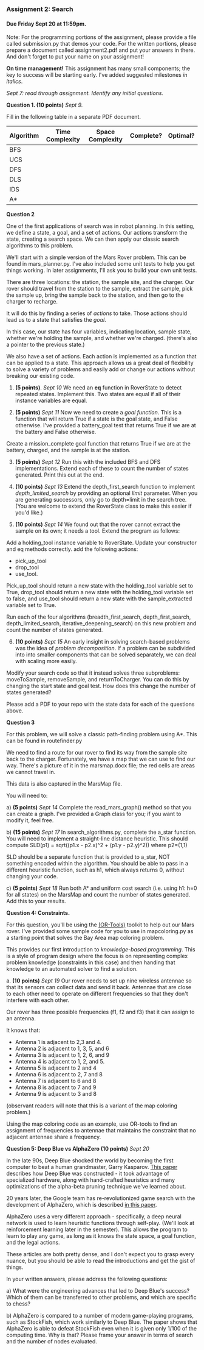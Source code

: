 ### Assignment 2: Search
#### Due Friday Sept 20 at 11:59pm. 

Note: For the programming  portions of the assignment, please provide a file called submission.py that demos your code.
For the written portions, please prepare a document called assignment2.pdf and put your answers in there.
And don't forget to put your name on your assignment!

**On time management!** This assignment has many small components; the key to success will be starting early.
I've added suggested milestones _in italics_. 

_Sept 7: read through assignment. Identify any initial questions._

**Question 1. (10 points)**
_Sept 9._

Fill in the following table in a separate PDF document.

| Algorithm  | Time Complexity  | Space Complexity  | Complete?  | Optimal?  |
|---|---|---|---|---|
| BFS  |   |   |   |   |
| UCS  |   |   |   |   |
| DFS   |   |   |   |   |
| DLS  |   |   |   |   |
| IDS |    |   |   |   |
|A*  |    |    |   |   |

**Question 2** 

One of the first applications of search was in robot planning. In this setting, we define a state, a goal, and a set 
of actions. Our actions transform the state, creating a search space. We can then apply our classic search
algorithms to this problem.

We'll start with a simple version of the Mars Rover problem. This can be found in mars_planner.py. 
I've also included some unit tests to help you get things working. In later assignments, I'll ask you to build 
your own unit tests.

There are three locations: the station, the sample site, and the charger.
Our rover should travel from the station to the sample, extract the sample, pick the sample up,
bring the sample back to the station, and then go to the charger to recharge. 

It will do this by finding a series of *actions* to take. Those actions should lead us to a state that satisfies the *goal*.

In this case, our state has four variables, indicating location, sample state,  
whether we're holding the sample, and whether we're charged. (there's also a pointer to the previous state.)

We also have a set of actions. Each action is implemented as a function that can be applied to a state.
This approach allows us a great deal of flexibility to solve a variety of problems and easily add or change 
our actions without breaking our existing code.

1. **(5 points)**. _Sept 10_ We need an __eq__ function in RoverState to detect repeated states. Implement this. 
Two states are equal if all of their instance variables are equal.

2. **(5 points)** _Sept 11_ Now we need to create a *goal function*. This is a function that will return True if a state is the goal state,
and False otherwise. I've provided a battery_goal test that returns True if we are at the battery and False otherwise.

Create a mission_complete goal function that returns True if we are at the battery, charged, and the sample is at the station.

3. **(5 points)** _Sept 12_ Run this with the included BFS and DFS implementations. Extend each of these to count the number of states generated. 
Print this out at the end.

4. **(10 points)** _Sept 13_ Extend the depth_first_search function to implement *depth_limited_search* by providing an optional *limit* parameter. 
When you are generating successors, only go to depth=limit in the search tree. (You are welcome to extend the RoverState class 
to make this easier if you'd like.) 

5. **(10 points)** _Sept 14_ We found out that the rover cannot extract the sample on its own; it needs a tool. Extend the program as follows: 

Add a holding_tool instance variable to RoverState. Update your constructor and eq methods correctly.
add the following actions: 
-   pick_up_tool 
- drop_tool 
- use_tool. 

Pick_up_tool should return a new state with the holding_tool 
variable set to True, drop_tool should return a new state with the holding_tool variable set to false, and use_tool should 
return a new state with the sample_extracted variable set to True.

Run each of the four algorithms (breadth_first_search, depth_first_search, depth_limited_search, iterative_deepening_search) 
on this new problem and count the number of states generated. 

6. **(10 points)** _Sept 15_ An early insight in solving search-based problems was the idea of *problem decomposition*. If a 
problem can be subdivided into into smaller components that can be solved separately, we can deal with scaling more easily.

Modify your search code so that it instead solves three subproblems: moveToSample, removeSample, and returnToCharger.
You can do this by changing the start state and goal test. How does this change the number of states generated? 

Please add a PDF to your repo with the state data for each of the questions above.

**Question 3** 

For this problem, we will solve a classic path-finding problem using A*. This can be found in routefinder.py

We need to find a route for our rover to find its way from the sample site back to the charger. 
Fortunately, we have a map that we can use to find our way. 
There's a picture of it in the marsmap.docx file; the red cells are areas we cannot travel in.

This data is also captured in the MarsMap file.

You will need to:

a) **(5 points)** _Sept 14_ Complete the read_mars_graph() method so that you can create a graph. 
I've provided a Graph class for you; if you want to modify it, feel free. 

b) **(15 points)** _Sept 17_ In search_algorithms.py, complete the a_star function. 
You will need to implement a straight-line distance heuristic. 
This should compute SLD(p1) = sqrt((p1.x - p2.x)^2 + (p1.y - p2.y)^2)) where p2=(1,1)

SLD should be a separate function that is provided to a_star, NOT something encoded within the algorithm. 
You should be able to pass in a different heuristic function, such as h1, which always returns 0, without changing your code.

c) **(5 points)** _Sept 18_ Run both A* and uniform cost search (i.e. using h1: h=0 for all states) 
on the MarsMap and count the number of states generated. Add this to your results.

**Question 4: Constraints.**

For this question, you'll be using the [(OR-Tools)](https://developers.google.com/optimization) toolkit to help out our Mars rover.
I've provided some sample code for you to use in mapcoloring.py as a starting point that solves
the Bay Area map coloring problem.

This provides our first introduction to *knowledge-based programming*. This is a style of program design
where the focus is on representing complex problem knowledge (constraints in this case) and then handing that
knowledge to an automated solver to find a solution. 

a. **(10 points)** _Sept 19_ Our rover needs to set up nine wireless antennae so that its sensors can collect data and send it back. 
Antennae that are close to each other need to operate on different frequencies so that they don't interfere with each other.

Our rover has three possible frequencies (f1, f2 and f3) that it can assign to an antenna.

It knows that:
- Antenna 1 is adjacent to 2,3 and 4.
- Antenna 2 is adjacent to 1, 3, 5, and 6
- Antenna 3 is adjacent to 1, 2, 6, and 9
- Antenna 4 is adjacent to 1, 2, and 5.
- Antenna 5 is adjacent to 2 and 4
- Antenna 6 is adjacent to 2, 7 and 8
- Antenna 7 is adjacent to 6 and 8
- Antenna 8 is adjacent to 7 and 9
- Antenna 9 is adjacent to 3 and 8

(observant readers will note that this is a variant of the map coloring problem.)

Using the map coloring code as an example, use OR-tools to find an assignment of frequencies to antennae that maintains the constraint that
no adjacent antennae share a frequency.


**Question 5: Deep Blue vs AlphaZero (10 points)**
_Sept 20_


In the late 90s, Deep Blue shocked the world by becoming the first computer to beat a human grandmaster, Garry Kasparov. 
[This paper](https://www.sciencedirect.com/science/article/pii/S0004370201001291?ref=pdf_download&fr=RR-2&rr=851930c31a9617ea) 
describes how Deep Blue was constructed - it took advantage of specialized hardware, 
along with hand-crafted heuristics and many optimizations of the alpha-beta pruning technique we've learned about.

20 years later, the Google team has re-revolutionized game search with the development of AlphaZero, 
which is described [in this paper](https://arxiv.org/pdf/1712.01815.pdf).

AlphaZero uses a very different approach - specifically, a deep neural network is used to learn heuristic functions 
through self-play. (We'll look at reinforcement learning later in the semester). This allows the program to learn to 
play any game, as long as it knows the state space, a goal function, and the legal actions.

These articles are both pretty dense, and I don't expect you to grasp every nuance, but you should be able to read the 
introductions and get the gist of things.

In your written answers, please address the following questions: 

a) What were the engineering advances that led to Deep Blue's success? Which of them can be transferred to other problems, 
and which are specific to chess?

b) AlphaZero is compared to a number of modern game-playing programs, such as StockFish, which work similarly to Deep Blue. 
The paper shows that AlphaZero is able to defeat StockFish even when it is given only 1/100 of the computing time. 
Why is that? Please frame your answer in terms of search and the number of nodes evaluated.


 